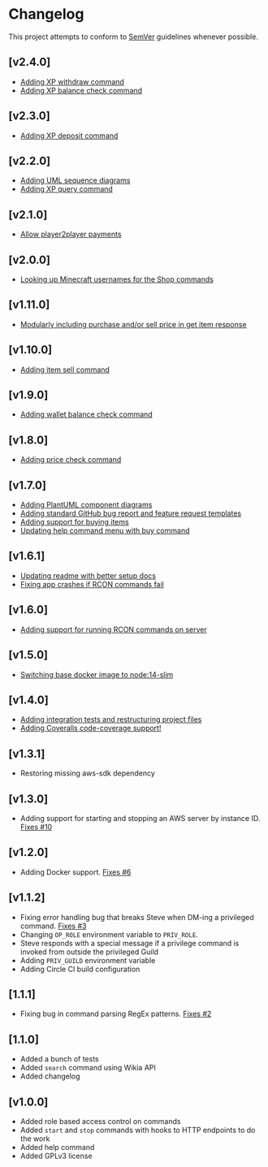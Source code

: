 # Changelog
This project attempts to conform to [SemVer](https://semver.org/) guidelines whenever possible.

## [v2.4.0]
* [Adding XP withdraw command](https://github.com/Ubunfu/mc-steve/pull/55)
* [Adding XP balance check command](https://github.com/Ubunfu/mc-steve/pull/56)

## [v2.3.0]
* [Adding XP deposit command](https://github.com/Ubunfu/mc-steve/pull/53)

## [v2.2.0]
* [Adding UML sequence diagrams](https://github.com/Ubunfu/mc-steve/pull/50)
* [Adding XP query command](https://github.com/Ubunfu/mc-steve/pull/51)

## [v2.1.0]
* [Allow player2player payments](https://github.com/Ubunfu/mc-steve/pull/48)

## [v2.0.0]
* [Looking up Minecraft usernames for the Shop commands](https://github.com/Ubunfu/mc-steve/pull/46)

## [v1.11.0]
* [Modularly including purchase and/or sell price in get item response](https://github.com/Ubunfu/mc-steve/pull/44)
## [v1.10.0]
* [Adding item sell command](https://github.com/Ubunfu/mc-steve/pull/42)

## [v1.9.0]
* [Adding wallet balance check command](https://github.com/Ubunfu/mc-steve/pull/40)

## [v1.8.0]
* [Adding price check command](https://github.com/Ubunfu/mc-steve/pull/38)

## [v1.7.0]
* [Adding PlantUML component diagrams](https://github.com/Ubunfu/mc-steve/pull/33)
* [Adding standard GitHub bug report and feature request templates](https://github.com/Ubunfu/mc-steve/pull/32)
* [Adding support for buying items](https://github.com/Ubunfu/mc-steve/pull/34)
* [Updating help command menu with buy command](https://github.com/Ubunfu/mc-steve/pull/36)

## [v1.6.1]
* [Updating readme with better setup docs](https://github.com/Ubunfu/mc-steve/pull/29)
* [Fixing app crashes if RCON commands fail](https://github.com/Ubunfu/mc-steve/pull/30)

## [v1.6.0]
* [Adding support for running RCON commands on server](https://github.com/Ubunfu/mc-steve/pull/26)

## [v1.5.0]
* [Switching base docker image to node:14-slim](https://github.com/Ubunfu/mc-steve/pull/23)

## [v1.4.0]
* [Adding integration tests and restructuring project files](https://github.com/Ubunfu/mc-steve/pull/19)
* [Adding Coveralls code-coverage support!](https://github.com/Ubunfu/mc-steve/pull/20)

## [v1.3.1]
* Restoring missing aws-sdk dependency

## [v1.3.0]
* Adding support for starting and stopping an AWS server by instance ID. [Fixes #10](https://github.com/Ubunfu/mc-steve/issues/10)

## [v1.2.0]
* Adding Docker support.  [Fixes #6](https://github.com/Ubunfu/mc-steve/issues/6)

## [v1.1.2]
* Fixing error handling bug that breaks Steve when DM-ing a privileged command.  [Fixes #3](https://github.com/Ubunfu/mc-steve/issues/3)
* Changing `OP_ROLE` environment variable to `PRIV_ROLE`.
* Steve responds with a special message if a privilege command is invoked from outside the privileged Guild
* Adding `PRIV_GUILD` environment variable
* Adding Circle CI build configuration

## [1.1.1]
* Fixing bug in command parsing RegEx patterns. [Fixes #2](https://github.com/Ubunfu/mc-steve/issues/2)

## [1.1.0]
* Added a bunch of tests
* Added `search` command using Wikia API
* Added changelog

## [v1.0.0]
* Added role based access control on commands
* Added `start` and `stop` commands with hooks to HTTP endpoints to do the work
* Added help command
* Added GPLv3 license